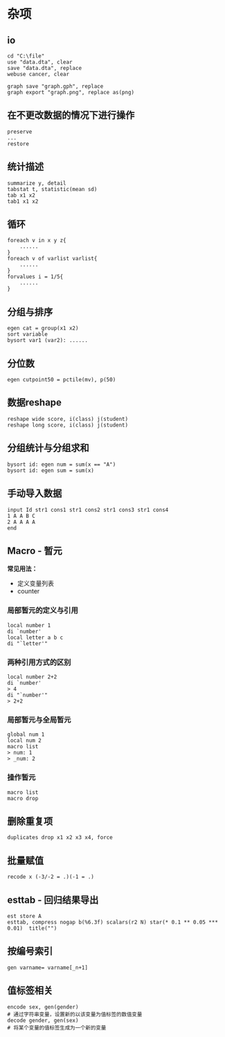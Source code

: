 # 杂项
## io
```
cd "C:\file"
use "data.dta", clear
save "data.dta", replace
webuse cancer, clear

graph save "graph.gph", replace
graph export "graph.png", replace as(png)
```

## 在不更改数据的情况下进行操作
```
preserve
...
restore
```
## 统计描述
```
summarize y, detail
tabstat t, statistic(mean sd)
tab x1 x2
tab1 x1 x2
```
## 循环
```
foreach v in x y z{
    ......
}
foreach v of varlist varlist{
    ......
}
forvalues i = 1/5{
    ......
}
```

## 分组与排序
```
egen cat = group(x1 x2)
sort variable
bysort var1 (var2): ......
```
## 分位数
```
egen cutpoint50 = pctile(mv), p(50)
```
## 数据reshape
```
reshape wide score, i(class) j(student) 
reshape long score, i(class) j(student) 
```
## 分组统计与分组求和
```
bysort id: egen num = sum(x == "A")
bysort id: egen sum = sum(x)
```
## 手动导入数据
```
input Id str1 cons1 str1 cons2 str1 cons3 str1 cons4
1 A A B C
2 A A A A
end
```
## Macro - 暂元

**常见用法：**

* 定义变量列表
* counter

### 局部暂元的定义与引用
```
local number 1
di `number'
local letter a b c
di "`letter'"
```
### 两种引用方式的区别
```
local number 2+2
di `number'
> 4
di "`number'"
> 2+2
```
### 局部暂元与全局暂元
```
global num 1
local num 2
macro list
> num: 1
> _num: 2
```
### 操作暂元
```
macro list
macro drop
```

## 删除重复项

```
duplicates drop x1 x2 x3 x4, force
```

## 批量赋值

```
recode x (-3/-2 = .)(-1 = .)
```

## esttab - 回归结果导出

```
est store A
esttab, compress nogap b(%6.3f) scalars(r2 N) star(* 0.1 ** 0.05 *** 0.01)  title("")
```

## 按编号索引

```
gen varname= varname[_n+1]
```

## 值标签相关

```
encode sex, gen(gender)
# 通过字符串变量，设置新的以该变量为值标签的数值变量
decode gender, gen(sex)
# 将某个变量的值标签生成为一个新的变量
```

